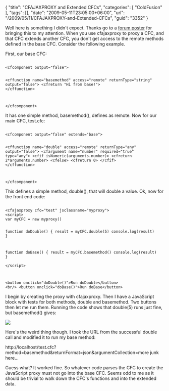 {
	"title": "CFAJAXPROXY and Extended CFCs",
	"categories": [
		"ColdFusion"
	],
	"tags": [],
	"date": "2009-05-11T23:05:00+06:00",
	"url": "/2009/05/11/CFAJAXPROXY-and-Extended-CFCs",
	"guid": "3352"
}

Well here is something I didn't expect. Thanks go to a <a href="http://www.raymondcamden.com/forums/messages.cfm?threadid=2E564431-D8BE-C2ED-80870BBF594376E6&#top">forum poster</a> for bringing this to my attention. When you use cfajaxproxy to proxy a CFC, and that CFC extends another CFC, you don't get access to the remote methods defined in the base CFC. Consider the following example.
<!--more-->
First, our base CFC:

<code>
&lt;cfcomponent output="false"&gt;

&lt;cffunction name="basemethod" access="remote" returnType="string" output="false"&gt;
	&lt;cfreturn "Hi from base!"&gt;
&lt;/cffunction&gt;

&lt;/cfcomponent&gt;
</code>

It has one simple method, basemethod(), defines as remote. Now for our main CFC, test.cfc:

<code>
&lt;cfcomponent output="false" extends="base"&gt;

&lt;cffunction name="double" access="remote" returnType="any" output="false"&gt;
	&lt;cfargument name="number" required="true" type="any"&gt;
	&lt;cfif isNumeric(arguments.number)&gt;
		&lt;cfreturn 2*arguments.number&gt;
	&lt;cfelse&gt;
		&lt;cfreturn 0&gt;
	&lt;/cfif&gt;
&lt;/cffunction&gt;

&lt;/cfcomponent&gt;
</code>

This defines a simple method, double(), that will double a value. Ok, now for the front end code:

<code>
&lt;cfajaxproxy cfc="test" jsclassname="myproxy"&gt;
&lt;script&gt;
var myCFC = new myproxy()

function doDouble() {
	result = myCFC.double(5)
	console.log(result)
}	

function doBase() {
	result = myCFC.basemethod()
	console.log(result)
}	
&lt;/script&gt;

&lt;button onclick="doDouble()"&gt;Run doDouble&lt;/button&gt;
&lt;br/&gt;
&lt;button onclick="doBase()"&gt;Run doBase&lt;/button&gt;
</code>

I begin by creating the proxy with cfajaxproxy. Then I have a JavaScript block with tests for both methods, double and basemethod. Two buttons then let me run them. Running the code shows that double(5) runs just fine, but basemethod() gives:

<img src="https://static.raymondcamden.com/images/cfjedi/Picture 156.png">

Here's the weird thing though. I took the URL from the successful double call and modified it to run my base method:

http://localhost/test.cfc?method=basemethod&returnFormat=json&argumentCollection=more junk here...

Guess what? It worked fine. So whatever code parses the CFC to create the JavaScript proxy must not go into the base CFC. Seems odd to me as it should be trivial to walk down the CFC's functions and into the extended data.